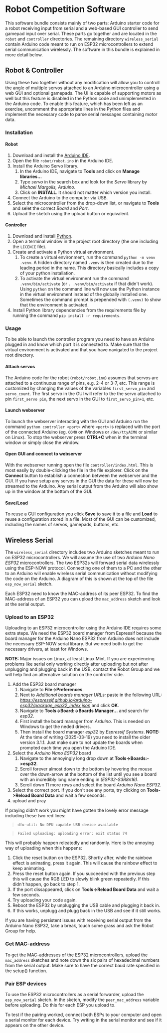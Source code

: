 # Robot Competition Software
This software bundle consists mainly of two parts: Arduino starter code for a
robot receiving input from serial and a web-based GUI controller to send gamepad
input over serial. These parts go together and are located in the `robot` and
`controller` directories. The remaining directory `wireless_serial` contain
Arduino code meant to run on ESP32 microcontrollers to extend serial
communication wirelessly. The software in this bundle is explained in more
detail below.


## Robot & Controller
Using these two together without any modification will allow you to controll the
angle of multiple servos attached to an Arduino microcontroller using a web GUI
and optional gamepads. The UI is capable of supporting motors as well but this
feature is disabled in the Python code and unimplemented in the Arduino code. To
enable this feature, which has been left as an exercise, uncomment the
appropriate lines in the Python files and implement the necessary code to parse
serial messages containing motor data.

### Installation

#### Robot
1. Download and install the [Arduino IDE](https://www.arduino.cc/en/software).
2. Open the file `robot/robot.ino` in the Arduino IDE.
3. Install the Arduino Servo library.
    1. In the Arduino IDE, navigate to **Tools** and click on
	**Manage libraries...**
	2. Type *servo* in the search box and look for the *Servo* library by
	*Michael Margolis, Arduino*.
	3. Click on **INSTALL**. It should not matter which version you install.
4. Connect the Arduino to the computer via USB.
5. Select the microcontroller from the drop-down list, or navigate to **Tools**
and selet the correct *Board* and *Port*.
6. Upload the sketch using the upload button or equivalent.

#### Controller

1. Download and install [Python](https://www.python.org/downloads/).
2. Open a terminal window in the project root directory (the one including the
`LICENCE` file).
3. Create and activate a Python virtual environment.
    1. To create a virtual environment, run the command `python -m venv .venv`.
	A hidden directory named `.venv` is then created due to the leading period
	in the name. This directory basically includes a copy of your python
	installation.
	2. To activate the virtual environment run the command `.venv/bin/activate`
	(or `. .venv/bin/activate` if that didn't work). Using `python` on the
	command line will now use the Python instance in the virtual environment
	instead of the globally installed one. Sometimes the command prompt is
	prepended with `(.venv)` to show that the environment is activated.
4. Install Python library dependencies from the requirements file by running the
command `pip install -r requirements`.

### Usage
To be able to launch the controller program you need to have an Arduino plugged
in and know which port it is connected to. Make sure that the virtual
environment is activated and that you have navigated to the project root
directory.

#### Attach servos
The Arduino code for the robot (`robot/robot.ino`) assumes that servos are
attached to a continuous range of pins, e.g. 2-4 or 3-7, etc. This range is
customized by changing the values of the variables `first_servo_pin` and
`servo_count`. The first servo in the GUI will refer to the the servo attached
to pin `first_servo pin`, the next servo in the GUI to `first_servo_pin+1`, etc.

#### Launch webserver
To launch the webserver interacting with the GUI and Arduino run the command
`python controller <port>` where `<port>` is replaced with the port of the
connected Arduino (eg. `COM0` on Windows or `/dev/ttyACM0` or similar on Linux).
To stop the webserver press **CTRL+C** when in the terminal window or simply
close the window.

#### Open GUI and connect to webserver
With the webserver running open the file `controller/index.html`. This is most
easily by double-clicking the file in the file explorer. Click on the
**Connect** button to establish a connection between the webserver and the GUI.
If you have setup any servos in the GUI the data for these will now be streamed
to the Arduino. Any serial output from the Arduino will also show up in the
window at the bottom of the GUI.

#### Save/Load
To reuse a GUI configuration you click **Save** to save it to a file and
**Load** to reuse a configuration stored in a file. Most of the GUI can be
customized, including the names of servos, gamepads, buttons, etc.


## Wireless Serial
The `wireless_serial` directory includes two Arduino sketches meant to run on
ESP32 microcontrollers. We will assume the use of two *Arduino Nano ESP32*
microcontrollers. The two ESP32s will forward serial data wirelessly
using the ESP-NOW protocol. Connecting one of them to a PC and the other to an
Arduino will enable wireless serial communication without modifying the code on
the Arduino. A diagram of this is shown at the top of the file `esp_now_serial`
sketch.

Each ESP32 need to know the MAC-address of its peer ESP32. To find the
MAC-address of an ESP32 you can upload the `mac_address` sketch and look at the
serial output.

### Upload to an ESP32
Uploading to an ESP32 microcontroller using the Arduino IDE requires some extra
steps. We need the ESP32 board manager from Espressif because the board manager
for the Arduino Nano ESP32 from Arduino does not include the necessary ESP-NOW
serial library. But we need both to get the necessary drivers, at least for
Windows.

**NOTE:** Major issues on Linux, at least Linux Mint. If you are experiencing
problems like serial only working directly after uploading but not after
unplugging and plugging back in the USB, contact the Robot Group and we will
help find an alternative solution on the controller side.

1. Add the ESP32 board manager
    1. Navigate to **File->Preferences**.
	2. Next to *Additional boards manager URLs:* paste in the following URL: 
	*https://espressif.github.io/arduino-esp32/package_esp32_index.json* and
	click **OK**.
	3. Navigate to **Tools->Board:->Boards Manager...** and search for *esp32*.
	4. First install the board manager from *Arduino*. This is needed on Windows
	to get the neded drivers.
	5. Then install the board manager *esp32* by *Espressif
	Systems*. **NOTE:** At the time of writing (2025-03-19) you need to install
	the older version 3.1.1. Just make sure to not update the boards when
	prompted each time you open the Arduino IDE.
2. Select the *Arduino Nano ESP32* board
    1. Navigate to the annoyingly long drop down at **Tools->Boards:->esp32**.
	2. Scroll forever almost down to the bottom by hovering the mouse over the
	down-arrow at the bottom of the list until you see a board with an
	incredibly long name ending in *(ESP32-S3R8n16)*.
	3. Scroll down 11 more rows and select the board *Arduino Nano ESP32*.
3. Select the correct port. If you don't see any ports, try clicking on
**Tools->Reload Board Data** and wait a few seconds.
4. upload and pray

If praying didn't work you might have gotten the lovely error message including
these two red lines:

> `dfu-util: No DFU capable USB device available`

> `Failed uploading: uploading error: exit status 74`

This will probably happen releatedly and randomly. Here is the annoying way of
uploading when this happens:
1. Click the reset button on the ESP32. Shortly after, while the rainbow effect
is animating, press it again. This will cause the rainbow effect to keep
animating.
2. Press the reset button again. If you succeeded with the previous step this
will cause the RGB LED to slowly blink green repeatedly. If this didn't happen,
go back to step 1.
3. If the port dissappeared, click on **Tools->Reload Board Data** and wait a
few seconds.
4. Try uploading your code again.
5. Reboot the ESP32 by unplugging the USB cable and plugging it back in.
6. If this works, unplugg and plugg back in the USB and see if it still works.

If you are having persistent issues with receiving serial output from the
Arduino Nano ESP32, take a break, touch some grass and ask the Robot Group for
help. 

### Get MAC-address
To get the MAC-addresses of the ESP32 microcontrollers, upload the `mac_address`
sketches and note down the six pairs of hexadecimal numbers from the serial
output. Make sure to have the correct baud rate specified in the setup()
function.

### Pair ESP devices
To use the ESP32 microcontrollers as a serial forwarder, upload the
`esp_now_serial` sketch. In the sketch, modify the `peer_mac_address` variable
before uploading. Do this for each ESP you upload to.

To test if the pairing worked, connect both ESPs to your computer and open a
serial monitor for each device. Try writing in the serial monitor and see if it
appears on the other device.